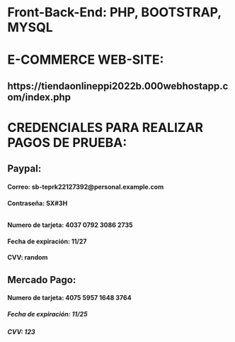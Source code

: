 # Front-Back-End: PHP, BOOTSTRAP, MYSQL

# E-COMMERCE WEB-SITE: 

<h2> https://tiendaonlineppi2022b.000webhostapp.com/index.php </h2>

# CREDENCIALES PARA REALIZAR PAGOS DE PRUEBA: 
  
<h2> Paypal: </h2>
  
<h4> Correo: sb-teprk22127392@personal.example.com </h4>
<h4> Contraseña: SX#3H<h6 </h4>
<h4> Numero de tarjeta: 4037 0792 3086 2735 </h4>
<h4> Fecha de expiración: 11/27 </h4>
<h4> CVV: random </h4>
     
<h2> Mercado Pago: </h2>

<h4> Numero de tarjeta: 4075 5957 1648 3764 </h4>
<h5> Fecha de expiración: 11/25 </h4>
<h5> CVV: 123 </h4>
     
  

 
 
  
 
